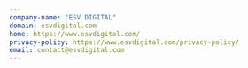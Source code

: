 ```yaml
---
company-name: "ESV DIGITAL"
domain: esvdigital.com
home: https://www.esvdigital.com/
privacy-policy: https://www.esvdigital.com/privacy-policy/
email: contact@esvdigital.com
---
```




